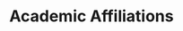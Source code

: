 ---
# An instance of the Experience widget.
# Documentation: https://wowchemy.com/docs/page-builder/
widget: experience

# This file represents a page section.
headless: true

# Order that this section appears on the page.
weight: 20

title: Academic Affiliations
subtitle:

# Date format for experience
#   Refer to https://wowchemy.com/docs/customization/#date-format
date_format: Jan 2006

# Experiences.
#   Add/remove as many `experience` items below as you like.
#   Required fields are `title`, `company`, and `date_start`.
#   Leave `date_end` empty if it's your current employer.
#   Begin multi-line descriptions with YAML's `|2-` multi-line prefix.
experience:
  - title: Associate Professor in Agri-Food Economics and Marketing
    company: Department of Agri-Food Economics and Marketing - School of Agriculture Policy and Development - University of Reading, United Kingdom
    company_url: 'https://www.reading.ac.uk/apd/'
    #company_logo: org-x
    location: Reading, UK
    date_start: '2022-08-01'
    date_end: ''
    #description: Teaching Research Methods and Data Analysis, Economics III, The Food Business, and Contemporary Issues in Consumer Behaviour and Marketing.

  - title: Visiting Scholar
    company: Department of Agricultural, Food, and Resource Economics - College of Agriculture and Natural Resources - Michigan State University
    company_url: 'https://www.canr.msu.edu/index'
    location: East Lansing, United States
    date_start: '2024-08-13'
    date_end: '2024-09-12'

  - title: Visiting Lecturer
    company: Department of Agriculture - University of Naples Federico II
    company_url: 'https://www.agraria.unina.it/en_GB/home'
    location: Naples, Italy
    date_start: '2023-07-17'
    date_end: '2023-07-21'
    
  - title: Lecturer in Consumer Studies
    company: Department of Agri-Food Economics and Marketing - School of Agriculture, Policy and Development, University of Reading
    company_url: 'https://www.reading.ac.uk/apd/'
    location: Reading, United Kingdom
    date_start: '2018-01-03'
    date_end: '2022-08-01'
    #description: Teaching Research Methods and Data Analysis, Economics III, and Contemporary Issues in Consumer Behaviour and Marketing.

design:
  columns: '2'
---